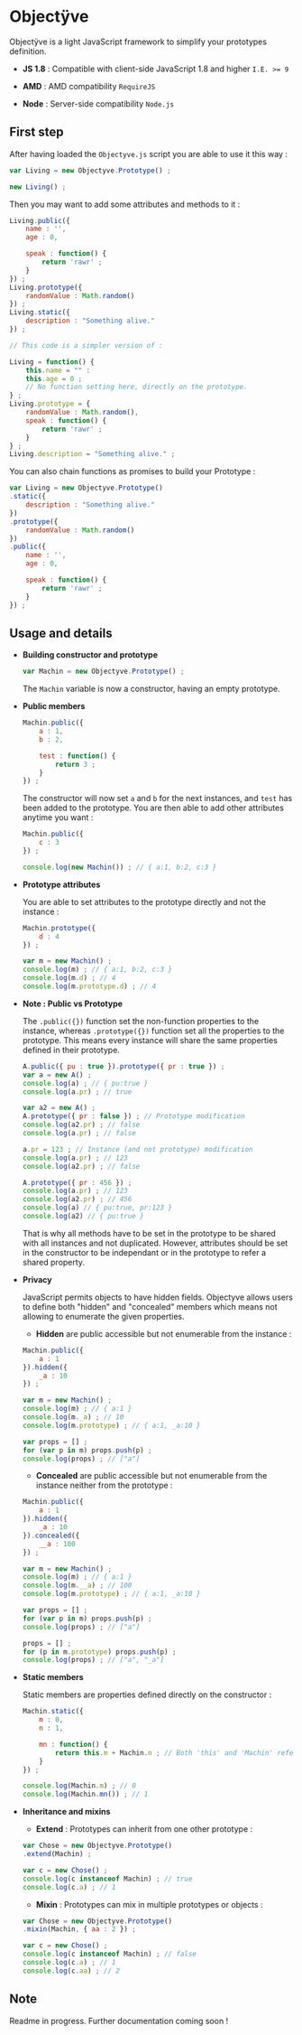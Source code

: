 
# Objectÿve

Objectÿve is a light JavaScript framework to simplify your prototypes definition.

* **JS 1.8** : Compatible with client-side JavaScript 1.8 and higher `I.E. >= 9`

* **AMD** : AMD compatibility `RequireJS`

* **Node** : Server-side compatibility `Node.js`

## First step

After having loaded the `Objectyve.js` script you are able to use it this way :

```javascript
var Living = new Objectyve.Prototype() ;

new Living() ;
```

Then you may want to add some attributes and methods to it :

```javascript
Living.public({
    name : '',
    age : 0,

    speak : function() {
        return 'rawr' ;
    }
}) ;
Living.prototype({
    randomValue : Math.random()
}) ;
Living.static({
    description : "Something alive."
}) ;

// This code is a simpler version of :

Living = function() {
    this.name = "" :
    this.age = 0 ;
    // No function setting here, directly on the prototype.
} ;
Living.prototype = {
    randomValue : Math.random(),
    speak : function() {
        return 'rawr' ;
    }
} ;
Living.description = "Something alive." ;
```

You can also chain functions as promises to build your Prototype :

```javascript
var Living = new Objectyve.Prototype()
.static({
    description : "Something alive."
})
.prototype({
    randomValue : Math.random()
})
.public({
    name : '',
    age : 0,

    speak : function() {
        return 'rawr' ;
    }
}) ;
```

## Usage and details

* **Building constructor and prototype**

    ```javascript
    var Machin = new Objectyve.Prototype() ;
    ```

    The `Machin` variable is now a constructor, having an empty prototype.

* **Public members**

    ```javascript
    Machin.public({
        a : 1,
        b : 2,

        test : function() {
            return 3 ;
        }
    }) ;
    ```

    The constructor will now set `a` and `b` for the next instances, and `test` has been added to the prototype.
    You are then able to add other attributes anytime you want :

    ```javascript
    Machin.public({
        c : 3
    }) ;

    console.log(new Machin()) ; // { a:1, b:2, c:3 }
    ```

* **Prototype attributes**

    You are able to set attributes to the prototype directly and not the instance :

    ```javascript
    Machin.prototype({
        d : 4
    }) ;

    var m = new Machin() ;
    console.log(m) ; // { a:1, b:2, c:3 }
    console.log(m.d) ; // 4
    console.log(m.prototype.d) ; // 4
    ```

* **Note : Public vs Prototype**

    The `.public({})` function set the non-function properties to the instance, whereas `.prototype({})` function set all the properties to the prototype. This means every instance will share the same properties defined in their prototype.

    ```javascript
    A.public({ pu : true }).prototype({ pr : true }) ;
    var a = new A() ;
    console.log(a) ; // { pu:true }
    console.log(a.pr) ; // true
    
    var a2 = new A() ;
    A.prototype({ pr : false }) ; // Prototype modification
    console.log(a2.pr) ; // false
    console.log(a.pr) ; // false
    
    a.pr = 123 ; // Instance (and not prototype) modification
    console.log(a.pr) ; // 123
    console.log(a2.pr) ; // false

    A.prototype({ pr : 456 }) ;
    console.log(a.pr) ; // 123
    console.log(a2.pr) ; // 456
    console.log(a) // { pu:true, pr:123 }
    console.log(a2) // { pu:true }
    ```

    That is why all methods have to be set in the prototype to be shared with all instances and not duplicated. However, attributes should be set in the constructor to be independant or in the prototype to refer a shared property.

* **Privacy**

    JavaScript permits objects to have hidden fields. Objectyve allows users to define both "hidden" and "concealed" members which means not allowing to enumerate the given properties.

    - **Hidden** are public accessible but not enumerable from the instance :

    ```javascript
    Machin.public({
        a : 1
    }).hidden({
        _a : 10
    }) ;
    
    var m = new Machin() ;
    console.log(m) ; // { a:1 }
    console.log(m._a) ; // 10
    console.log(m.prototype) ; // { a:1, _a:10 }

    var props = [] ;
    for (var p in m) props.push(p) ;
    console.log(props) ; // ["a"]
    ```

    - **Concealed** are public accessible but not enumerable from the instance neither from the prototype :

    ```javascript
    Machin.public({
        a : 1
    }).hidden({
        _a : 10
    }).concealed({
        __a : 100
    }) ;
    
    var m = new Machin() ;
    console.log(m) ; // { a:1 }
    console.log(m.__a) ; // 100
    console.log(m.prototype) ; // { a:1, _a:10 }

    var props = [] ;
    for (var p in m) props.push(p) ;
    console.log(props) ; // ["a"]

    props = [] ;
    for (p in m.prototype) props.push(p) ;
    console.log(props) ; // ["a", "_a"]
    ```

* **Static members**

    Static members are properties defined directly on the constructor :

    ```javascript
    Machin.static({
        m : 0,
        n : 1,

        mn : function() {
            return this.m + Machin.n ; // Both 'this' and 'Machin' refers the constructor (only for static methods).
        }
    }) ;

    console.log(Machin.m) ; // 0
    console.log(Machin.mn()) ; // 1
    ```

* **Inheritance and mixins**

    - **Extend** :
    Prototypes can inherit from one other prototype :

    ```javascript
    var Chose = new Objectyve.Prototype()
    .extend(Machin) ;

    var c = new Chose() ;
    console.log(c instanceof Machin) ; // true
    console.log(c.a) ; // 1
    ```

    - **Mixin** :
    Prototypes can mix in multiple prototypes or objects :

    ```javascript
    var Chose = new Objectyve.Prototype()
    .mixin(Machin, { aa : 2 }) ;

    var c = new Chose() ;
    console.log(c instanceof Machin) ; // false
    console.log(c.a) ; // 1
    console.log(c.aa) ; // 2
    ```

## Note

Readme in progress.
Further documentation coming soon !
